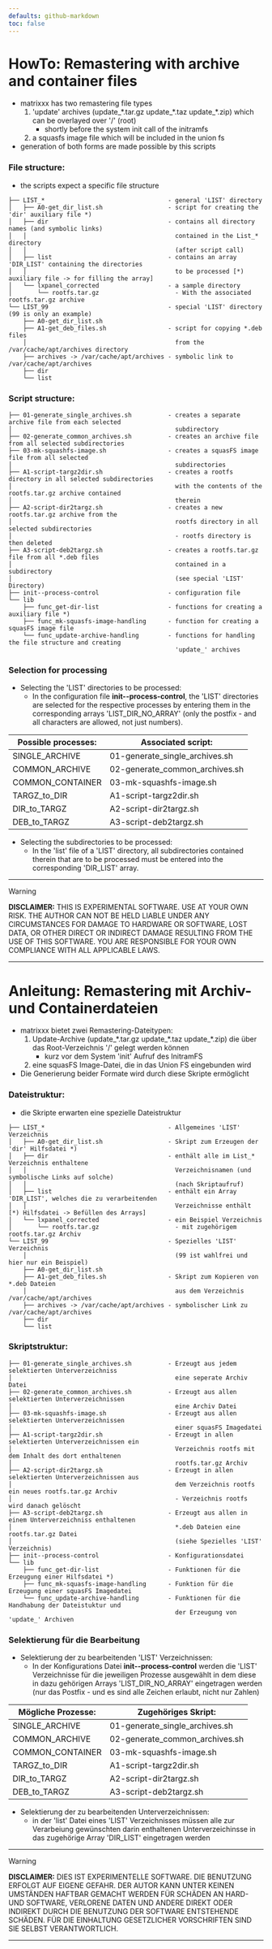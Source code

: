 ```yaml
---
defaults: github-markdown
toc: false
---
```

<!-- *********************************************************************** -->
# HowTo: Remastering with archive and container files
- matrixxx has two remastering file types
    1. 'update' archives (update_\*.tar.gz  update_\*.taz update_\*.zip)
       which can be overlayed over '/' (root)
        - shortly before the system init call of the initramfs
    2. a squasfs image file which will be included in the union fs
- generation of both forms are made possible by this scripts

### File structure:
- the scripts expect a specific file structure
```
├── LIST_*                                  - general 'LIST' directory
│   ├── A0-get_dir_list.sh                  - script for creating the 'dir' auxiliary file *)
│   ├── dir                                 - contains all directory names (and symbolic links)
│   │                                         contained in the List_* directory
│   │                                         (after script call)
│   ├── list                                - contains an array 'DIR_LIST' containing the directories
│   │                                         to be processed [*) auxiliary file -> for filling the array]
│   └── lxpanel_corrected                   - a sample directory
│       └── rootfs.tar.gz                     - With the associated rootfs.tar.gz archive
└── LIST_99                                 - special 'LIST' directory (99 is only an example)
    ├── A0-get_dir_list.sh
    ├── A1-get_deb_files.sh                 - script for copying *.deb files
    │                                         from the /var/cache/apt/archives directory
    ├── archives -> /var/cache/apt/archives - symbolic link to /var/cache/apt/archives
    ├── dir
    └── list
```

### Script structure:
```
├── 01-generate_single_archives.sh          - creates a separate archive file from each selected
│                                             subdirectory
├── 02-generate_common_archives.sh          - creates an archive file from all selected subdirectories
├── 03-mk-squashfs-image.sh                 - creates a squasFS image file from all selected
│                                             subdirectories
├── A1-script-targz2dir.sh                  - creates a rootfs directory in all selected subdirectories
│                                             with the contents of the rootfs.tar.gz archive contained
│                                             therein
├── A2-script-dir2targz.sh                  - creates a new rootfs.tar.gz archive from the
│                                             rootfs directory in all selected subdirectories
│                                             - rootfs directory is then deleted
├── A3-script-deb2targz.sh                  - creates a rootfs.tar.gz file from all *.deb files
│                                             contained in a subdirectory
│                                             (see special 'LIST' Directory)
├── init--process-control                   - configuration file
└── lib
    ├── func_get-dir-list                   - functions for creating a auxiliary file *)
    ├── func_mk-squasfs-image-handling      - function for creating a squasFS image file
    └── func_update-archive-handling        - functions for handling the file structure and creating
                                              'update_' archives
```

### Selection for processing
- Selecting the 'LIST' directories to be processed:
  - In the configuration file **init--process-control**, the 'LIST' directories
    are selected for the respective processes by entering them in the
    corresponding arrays 'LIST_DIR_NO_ARRAY'
    (only the postfix - and all characters are allowed, not just numbers).

| Possible processes:   | Associated script:             |
| --------------------- | ---------------------------    |
| SINGLE_ARCHIVE        | 01-generate_single_archives.sh |
| COMMON_ARCHIVE        | 02-generate_common_archives.sh |
| COMMON_CONTAINER      | 03-mk-squashfs-image.sh        |
| TARGZ_to_DIR          | A1-script-targz2dir.sh         |
| DIR_to_TARGZ          | A2-script-dir2targz.sh         |
| DEB_to_TARGZ          | A3-script-deb2targz.sh         |

- Selecting the subdirectories to be processed:
  - In the 'list' file of a 'LIST' directory, all subdirectories contained
    therein that are to be processed must be entered into the corresponding
    'DIR_LIST' array.

********************************************************************************
> [!WARNING]
> **DISCLAIMER:** THIS IS EXPERIMENTAL SOFTWARE. USE AT YOUR OWN RISK. THE
> AUTHOR CAN NOT BE HELD LIABLE UNDER ANY CIRCUMSTANCES FOR DAMAGE TO HARDWARE
> OR SOFTWARE, LOST DATA, OR OTHER DIRECT OR INDIRECT DAMAGE RESULTING FROM THE
> USE OF THIS SOFTWARE.
> YOU ARE RESPONSIBLE FOR YOUR OWN COMPLIANCE WITH ALL APPLICABLE LAWS.


********************************************************************************
# Anleitung: Remastering mit Archiv- und Containerdateien
- matrixxx bietet zwei Remastering-Dateitypen:
  1. Update-Archive (update_\*.tar.gz update_\*.taz update_\*.zip)
     die über das Root-Verzeichnis '/' gelegt werden können
      - kurz vor dem System 'init' Aufruf des InitramFS
  2. eine squasFS Image-Datei, die in das Union FS eingebunden wird
- Die Generierung beider Formate wird durch diese Skripte ermöglicht

### Dateistruktur:
- die Skripte erwarten eine spezielle Dateistruktur
```
├── LIST_*                                  - Allgemeines 'LIST' Verzeichnis
│   ├── A0-get_dir_list.sh                  - Skript zum Erzeugen der 'dir' Hilfsdatei *)
│   ├── dir                                 - enthält alle im List_* Verzeichnis enthaltene
│   │                                         Verzeichnisnamen (und symbolische Links auf solche)
│   │                                         (nach Skriptaufruf)
│   ├── list                                - enthält ein Array 'DIR_LIST', welches die zu verarbeitenden
│   │                                         Verzeichnisse enthält [*) Hilfsdatei -> Befüllen des Arrays]
│   └── lxpanel_corrected                   - ein Beispiel Verzeichnis
│       └── rootfs.tar.gz                     - mit zugehörigem rootfs.tar.gz Archiv
└── LIST_99                                 - Spezielles 'LIST' Verzeichnis
    │                                         (99 ist wahlfrei und hier nur ein Beispiel)
    ├── A0-get_dir_list.sh
    ├── A1-get_deb_files.sh                 - Skript zum Kopieren von *.deb Dateien
    │                                         aus dem Verzeichnis /var/cache/apt/archives
    ├── archives -> /var/cache/apt/archives - symbolischer Link zu /var/cache/apt/archives
    ├── dir
    └── list
```

### Skriptstruktur:
```
├── 01-generate_single_archives.sh          - Erzeugt aus jedem selektierten Unterverzeichniss
│                                             eine seperate Archiv Datei
├── 02-generate_common_archives.sh          - Erzeugt aus allen selektierten Unterverzeichnissen
│                                             eine Archiv Datei
├── 03-mk-squashfs-image.sh                 - Erzeugt aus allen selektierten Unterverzeichnissen
│                                             einer squasFS Imagedatei
├── A1-script-targz2dir.sh                  - Erzeugt in allen selektierten Unterverzeichnissen ein
│                                             Verzeichnis rootfs mit dem Inhalt des dort enthaltenen
│                                             rootfs.tar.gz Archiv
├── A2-script-dir2targz.sh                  - Erzeugt in allen selektierten Unterverzeichnissen aus
│                                             dem Verzeichnis rootfs ein neues rootfs.tar.gz Archiv
│                                             - Verzeichnis rootfs wird danach gelöscht
├── A3-script-deb2targz.sh                  - Erzeugt aus allen in einem Unterverzeichniss enthaltenen
│                                             *.deb Dateien eine rootfs.tar.gz Datei
│                                             (siehe Spezielles 'LIST' Verzeichnis)
├── init--process-control                   - Konfigurationsdatei
└── lib
    ├── func_get-dir-list                   - Funktionen für die Erzeugung einer Hilfsdatei *)
    ├── func_mk-squasfs-image-handling      - Funktion für die Erzeugung einer squasFS Imagedatei
    └── func_update-archive-handling        - Funktionen für die Handhabung der Dateistuktur und
                                              der Erzeugung von 'update_' Archiven
```

### Selektierung für die Bearbeitung
- Selektierung der zu bearbeitenden 'LIST' Verzeichnissen:
  - In der Konfigurations Datei **init--process-control** werden die 'LIST'
    Verzeichnisse für die jeweiligen Prozesse ausgewählt in dem diese
    in dazu gehörigen Arrays 'LIST_DIR_NO_ARRAY' eingetragen werden
    (nur das Postfix - und es sind alle Zeichen erlaubt, nicht nur Zahlen)

| Mögliche Prozesse:  | Zugehöriges Skript:             |
| ------------------- | ---------------------------     |
| SINGLE_ARCHIVE      |  01-generate_single_archives.sh |
| COMMON_ARCHIVE      |  02-generate_common_archives.sh |
| COMMON_CONTAINER    |  03-mk-squashfs-image.sh        |
| TARGZ_to_DIR        |  A1-script-targz2dir.sh         |
| DIR_to_TARGZ        |  A2-script-dir2targz.sh         |
| DEB_to_TARGZ        |  A3-script-deb2targz.sh         |

- Selektierung der zu bearbeitenden Unterverzeichnissen:
  - in der 'list' Datei eines 'LIST' Verzeichnisses müssen alle zur Verarbeiung
    gewünschten darin enthaltenen Unterverzeichinsse in das zugehörige
    Array 'DIR_LIST' eingetragen werden

********************************************************************************
> [!WARNING]
> **DISCLAIMER:** DIES IST EXPERIMENTELLE SOFTWARE. DIE BENUTZUNG ERFOLGT AUF
> EIGENE GEFAHR. DER AUTOR KANN UNTER KEINEN UMSTÄNDEN HAFTBAR GEMACHT
> WERDEN FÜR SCHÄDEN AN HARD- UND SOFTWARE, VERLORENE DATEN UND ANDERE DIREKT
> ODER INDIREKT DURCH DIE BENUTZUNG DER SOFTWARE ENTSTEHENDE SCHÄDEN.
> FÜR DIE EINHALTUNG GESETZLICHER VORSCHRIFTEN SIND SIE SELBST VERANTWORTLICH.

********************************************************************************
















